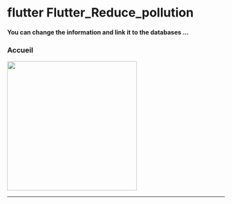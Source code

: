 <h1> flutter Flutter_Reduce_pollution </h1>




























<h4> You can change the information and link it to the databases ...</h4>
<h3>Accueil</h3> 
<img src="https://github.com/abenkoula71/flutter-nikz-app-D/blob/main/Screenshot_1642772981.png" width="300" /> 

<hr>
